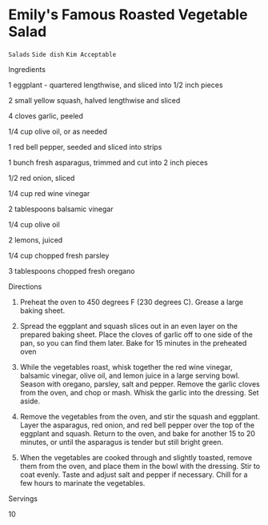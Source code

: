 # Emily's Famous Roasted Vegetable Salad

`Salads` `Side dish` `Kim Acceptable`

 

  Ingredients  

  1 eggplant - quartered lengthwise, and sliced into 1/2 inch pieces

2 small yellow squash, halved lengthwise and sliced

4 cloves garlic, peeled

1/4 cup olive oil, or as needed

1 red bell pepper, seeded and sliced into strips

1 bunch fresh asparagus, trimmed and cut into 2 inch pieces

1/2 red onion, sliced

1/4 cup red wine vinegar

2 tablespoons balsamic vinegar

1/4 cup olive oil

2 lemons, juiced

1/4 cup chopped fresh parsley

3 tablespoons chopped fresh oregano

  

   Directions  

  1. Preheat the oven to 450 degrees F (230 degrees C). Grease a large baking sheet.

 2. Spread the eggplant and squash slices out in an even layer on the prepared baking sheet. Place the cloves of garlic off to one side of the pan, so you can find them later. Bake for 15 minutes in the preheated oven

 3. While the vegetables roast, whisk together the red wine vinegar, balsamic vinegar, olive oil, and lemon juice in a large serving bowl. Season with oregano, parsley, salt and pepper. Remove the garlic cloves from the oven, and chop or mash. Whisk the garlic into the dressing. Set aside.

 4. Remove the vegetables from the oven, and stir the squash and eggplant. Layer the asparagus, red onion, and red bell pepper over the top of the eggplant and squash. Return to the oven, and bake for another 15 to 20 minutes, or until the asparagus is tender but still bright green.

 5. When the vegetables are cooked through and slightly toasted, remove them from the oven, and place them in the bowl with the dressing. Stir to coat evenly. Taste and adjust salt and pepper if necessary. Chill for a few hours to marinate the vegetables.

  

   Servings  

  10  

 
